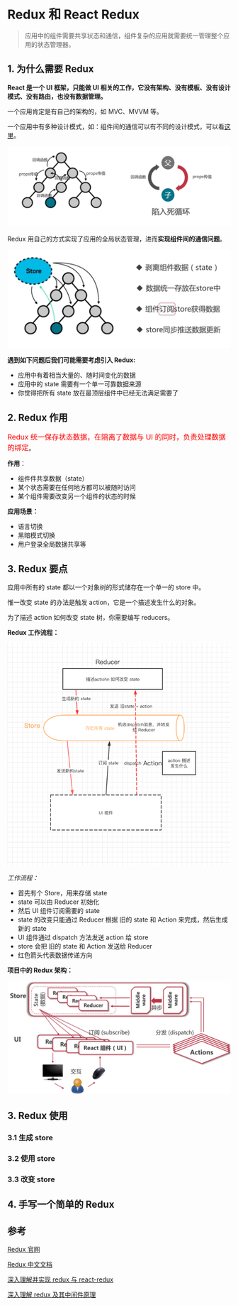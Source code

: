 # Redux 和 React Redux

> 应用中的组件需要共享状态和通信，组件复杂的应用就需要统一管理整个应用的状态管理器。

## 1. 为什么需要 Redux

**React 是一个 UI 框架，只能做 UI 相关的工作，它没有架构、没有模板、没有设计模式、没有路由，也没有数据管理。**

一个应用肯定是有自己的架构的，如 MVC、MVVM 等。

一个应用中有多种设计模式，如：组件间的通信可以有不同的设计模式，可以看[这里]()。

![react组件间通信](../_media/react_message.png)

Redux 用自己的方式实现了应用的全局状态管理，进而**实现组件间的通信问题**。

![react组件间通信](../_media/react_redux_message.png)

**遇到如下问题后我们可能需要考虑引入 Redux:**

- 应用中有着相当大量的、随时间变化的数据
- 应用中的 state 需要有一个单一可靠数据来源
- 你觉得把所有 state 放在最顶层组件中已经无法满足需要了

## 2. Redux 作用

<span style="color: #ff0000; font-size: 16px;">Redux 统一保存状态数据，在隔离了数据与 UI 的同时，负责处理数据的绑定</span>。

**作用**：

- 组件件共享数据（state）
- 某个状态需要在任何地方都可以被随时访问
- 某个组件需要改变另一个组件的状态的时候

**应用场景：**

- 语言切换
- 黑暗模式切换
- 用户登录全局数据共享等

## 3. Redux 要点

应用中所有的 state 都以一个对象树的形式储存在一个单一的 store 中。

惟一改变 state 的办法是触发 action，它是一个描述发生什么的对象。

为了描述 action 如何改变 state 树，你需要编写 reducers。

**Redux 工作流程：**

![react组件间通信](../_media/react_redux_flow.png)

_工作流程：_

- 首先有个 Store，用来存储 state
- state 可以由 Reducer 初始化
- 然后 UI 组件订阅需要的 state
- state 的改变只能通过 Reducer 根据 旧的 state 和 Action 来完成，然后生成新的 state
- UI 组件通过 dispatch 方法发送 action 给 store
- store 会把 旧的 state 和 Action 发送给 Reducer
- 红色箭头代表数据传递方向

**项目中的 Redux 架构：**

![react组件间通信](../_media/react_redux_flow_project.png)

## 3. Redux 使用

### 3.1 生成 store

### 3.2 使用 store

### 3.3 改变 store

## 4. 手写一个简单的 Redux

## 参考

[Redux 官网](https://redux.js.org/api/api-reference)

[Redux 中文文档](https://cn.redux.js.org/)

[深入理解并实现 redux 与 react-redux](https://blog.naice.me/article/5d1dc7f012455e43083aabda)

[深入理解 redux 及其中间件原理](https://zhuanlan.zhihu.com/p/148303595)

